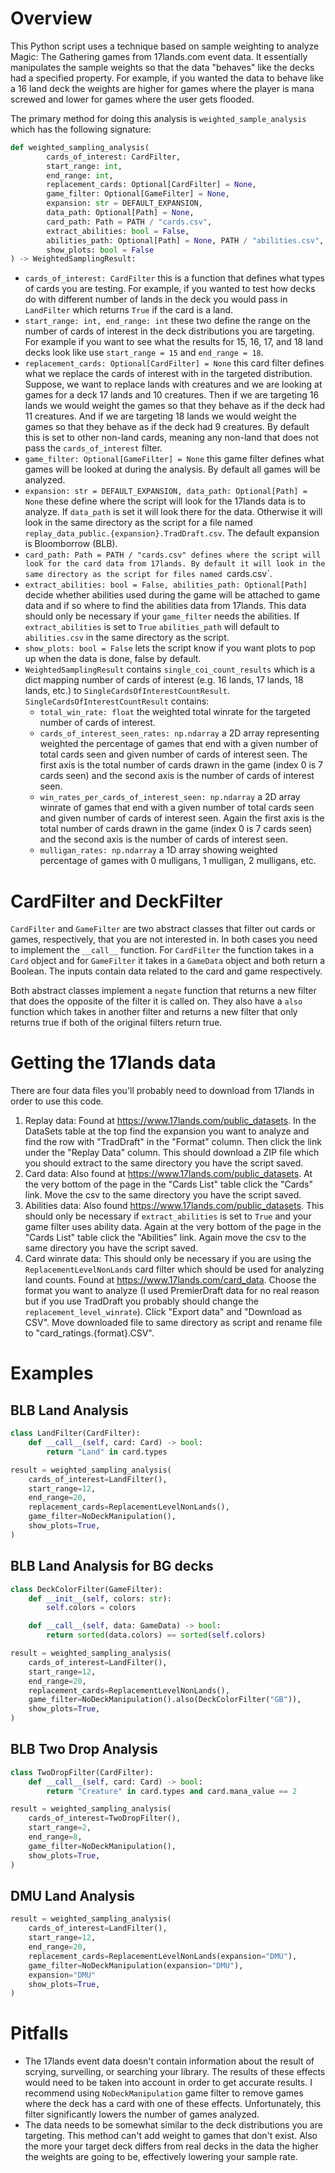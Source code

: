 # Overview
This Python script uses a technique based on sample weighting to analyze Magic: The Gathering games from 17lands.com event data.
It essentially manipulates the sample weights so that the data "behaves" like the decks had a specified property.
For example, if you wanted the data to behave like a 16 land deck
the weights are higher for games where the player is mana screwed and lower for games where the user gets flooded.

The primary method for doing this analysis is ``weighted_sample_analysis`` which has the following signature:
```Python
def weighted_sampling_analysis(
        cards_of_interest: CardFilter,
        start_range: int,
        end_range: int,
        replacement_cards: Optional[CardFilter] = None,
        game_filter: Optional[GameFilter] = None,
        expansion: str = DEFAULT_EXPANSION,
        data_path: Optional[Path] = None,
        card_path: Path = PATH / "cards.csv",
        extract_abilities: bool = False,
        abilities_path: Optional[Path] = None, PATH / "abilities.csv",
        show_plots: bool = False
) -> WeightedSamplingResult:
```
* `cards_of_interest: CardFilter` this is a function that defines what types of cards you are testing.
For example, if you wanted to test how decks do with different number of lands in the deck
you would pass in `LandFilter` which returns `True` if the card is a land.
* `start_range: int, end_range: int` these two define the range on the number of cards of interest in the deck distributions you are targeting.
For example if you want to see what the results for 15, 16, 17, and 18 land decks look like use `start_range = 15` and `end_range = 18`.
*  `replacement_cards: Optional[CardFilter] = None` this card filter defines what we replace the cards of interest with in the targeted distribution.
Suppose, we want to replace lands with creatures and we are looking at games for a deck 17 lands and 10 creatures.
Then if we are targeting 16 lands we would weight the games so that they behave as if the deck had 11 creatures.
And if we are targeting 18 lands we would weight the games so that they behave as if the deck had 9 creatures.
By default this is set to other non-land cards, meaning any non-land that does not pass the `cards_of_interest` filter.
* `game_filter: Optional[GameFilter] = None` this game filter defines what games will be looked at during the analysis.
By default all games will be analyzed.
* `expansion: str = DEFAULT_EXPANSION, data_path: Optional[Path] = None` these define where the script will look for the 17lands data is to analyze.
If `data_path` is set it will look there for the data.
Otherwise it will look in the same directory as the script for a file named `replay_data_public.{expansion}.TradDraft.csv`.
The default expansion is Bloomborrow (BLB).
* `card_path: Path = PATH / "cards.csv"
defines where the script will look for the card data from 17lands.
By default it will look in the same directory as the script for files named `cards.csv`.
* `extract_abilities: bool = False, abilities_path: Optional[Path]`
decide whether abilities used during the game will be attached to game data and if so where to find the abilities data from 17lands.
This data should only be necessary if your `game_filter` needs the abilities.
If `extract_abilities` is set to `True` `abilities_path` will default to `abilities.csv` in the same directory as the script.
* `show_plots: bool = False` lets the script know if you want plots to pop up when the data is done, false by default.
* `WeightedSamplingResult` contains `single_coi_count_results` which is a dict mapping number of cards of interest (e.g. 16 lands, 17 lands, 18 lands, etc.) to `SingleCardsOfInterestCountResult`.
`SingleCardsOfInterestCountResult` contains:
  * `total_win_rate: float` the weighted total winrate for the targeted number of cards of interest.
  * `cards_of_interest_seen_rates: np.ndarray` a 2D array representing weighted the percentage of games that end with a given number of total cards seen and given number of cards of interest seen.
    The first axis is the total number of cards drawn in the game (index 0 is 7 cards seen) and the second axis is the number of cards of interest seen.
  * `win_rates_per_cards_of_interest_seen: np.ndarray` a 2D array winrate of games that end with a given number of total cards seen and given number of cards of interest seen.
    Again the first axis is the total number of cards drawn in the game (index 0 is 7 cards seen) and the second axis is the number of cards of interest seen.
  * `mulligan_rates: np.ndarray` a 1D array showing weighted percentage of games with 0 mulligans, 1 mulligan, 2 mulligans, etc.

# CardFilter and DeckFilter

`CardFilter` and `GameFilter` are two abstract classes that filter out cards or games, respectively, that you are not interested in.
In both cases you need to implement the `__call__` function.
For `CardFilter` the function takes in a `Card` object and for `GameFilter` it takes in a `GameData` object and both return a Boolean.
The inputs contain data related to the card and game respectively.

Both abstract classes implement a `negate` function that returns a new filter that does the opposite of the filter it is called on.
They also have a `also` function which takes in another filter and returns a new filter that only returns true if both of the original filters return true.

# Getting the 17lands data

There are four data files you'll probably need to download from 17lands in order to use this code.

1. Replay data: Found at https://www.17lands.com/public_datasets.
In the DataSets table at the top find the expansion you want to analyze and find the row with "TradDraft" in the "Format" column.
Then click the link under the "Replay Data" column.
This should download a ZIP file which you should extract to the same directory you have the script saved.
2. Card data: Also found at https://www.17lands.com/public_datasets.
At the very bottom of the page in the "Cards List" table click the "Cards" link.
Move the csv to the same directory you have the script saved.
3. Abilities data: Also found https://www.17lands.com/public_datasets.
This should only be necessary if `extract_abilities` is set to `True` and your game filter uses ability data.
Again at the very bottom of the page in the "Cards List" table click the "Abilities" link.
Again move the csv to the same directory you have the script saved.
4. Card winrate data: This should only be necessary if you are using the `ReplacementLevelNonLands` card filter which should be used for analyzing land counts.
Found at https://www.17lands.com/card_data.
Choose the format you want to analyze (I used PremierDraft data for no real reason but if you use TradDraft you probably should change the `replacement_level_winrate`).
Click "Export data" and "Download as CSV".
Move downloaded file to same directory as script and rename file to "card_ratings.{format}.CSV".

# Examples

## BLB Land Analysis

```Python
class LandFilter(CardFilter):
    def __call__(self, card: Card) -> bool:
        return "Land" in card.types

result = weighted_sampling_analysis(
    cards_of_interest=LandFilter(),
    start_range=12,
    end_range=20,
    replacement_cards=ReplacementLevelNonLands(),
    game_filter=NoDeckManipulation(),
    show_plots=True,
)
```

## BLB Land Analysis for BG decks

```Python
class DeckColorFilter(GameFilter):
    def __init__(self, colors: str):
        self.colors = colors

    def __call__(self, data: GameData) -> bool:
        return sorted(data.colors) == sorted(self.colors)

result = weighted_sampling_analysis(
    cards_of_interest=LandFilter(),
    start_range=12,
    end_range=20,
    replacement_cards=ReplacementLevelNonLands(),
    game_filter=NoDeckManipulation().also(DeckColorFilter("GB")),
    show_plots=True,
)
```

## BLB Two Drop Analysis

```Python
class TwoDropFilter(CardFilter):
    def __call__(self, card: Card) -> bool:
        return "Creature" in card.types and card.mana_value == 2

result = weighted_sampling_analysis(
    cards_of_interest=TwoDropFilter(),
    start_range=2,
    end_range=8,
    game_filter=NoDeckManipulation(),
    show_plots=True,
)
```

## DMU Land Analysis

```Python
result = weighted_sampling_analysis(
    cards_of_interest=LandFilter(),
    start_range=12,
    end_range=20,
    replacement_cards=ReplacementLevelNonLands(expansion="DMU"),
    game_filter=NoDeckManipulation(expansion="DMU"),
    expansion="DMU"
    show_plots=True,
)
```

# Pitfalls

* The 17lands event data doesn't contain information about the result of scrying, surveiling, or searching your library.
The results of these effects would need to be taken into account in order to get accurate results.
I recommend using `NoDeckManipulation` game filter to remove games where the deck has a card with one of these effects.
Unfortunately, this filter significantly lowers the number of games analyzed.
* The data needs to be somewhat similar to the deck distributions you are targeting.
This method can't add weight to games that don't exist.
Also the more your target deck differs from real decks in the data the higher the weights are going to be, effectively lowering your sample rate.
